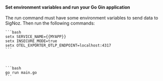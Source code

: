 **Set environment variables and run your Go Gin application**<br></br>
   The run command must have some environment variables to send data to SigNoz. Then run the following commands:
   &nbsp;
    
    ```bash
    setx SERVICE_NAME={{MYAPP}}
    setx INSECURE_MODE=true
    setx OTEL_EXPORTER_OTLP_ENDPOINT=localhost:4317
    ```

&nbsp;
&nbsp;

    ```bash
    go run main.go
    ```